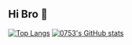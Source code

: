 ## Hi Bro 👋

<!--
**0753Lar/0753Lar** is a ✨ _special_ ✨ repository because its `README.md` (this file) appears on your GitHub profile.

Here are some ideas to get you started:

- 🔭 I’m currently working on ...
- 🌱 I’m currently learning ...
- 👯 I’m looking to collaborate on ...
- 🤔 I’m looking for help with ...
- 💬 Ask me about ...
- 📫 How to reach me: ...
- 😄 Pronouns: ...
- ⚡ Fun fact: ...
-->


[![Top Langs](https://github-readme-stats.vercel.app/api/top-langs/?username=0753Lar&layout=compact&theme=ambient_gradient)](https://github.com/anuraghazra/github-readme-stats)   [![0753's GitHub stats](https://github-readme-stats.vercel.app/api?username=0753Lar&theme=ambient_gradient)](https://github.com/anuraghazra/github-readme-stats)

